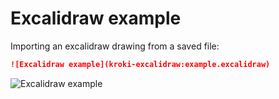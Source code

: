 # Excalidraw example

Importing an excalidraw drawing from a saved file:

```md
![Excalidraw example](kroki-excalidraw:example.excalidraw)
```

![Excalidraw example](kroki-excalidraw:example.excalidraw)
